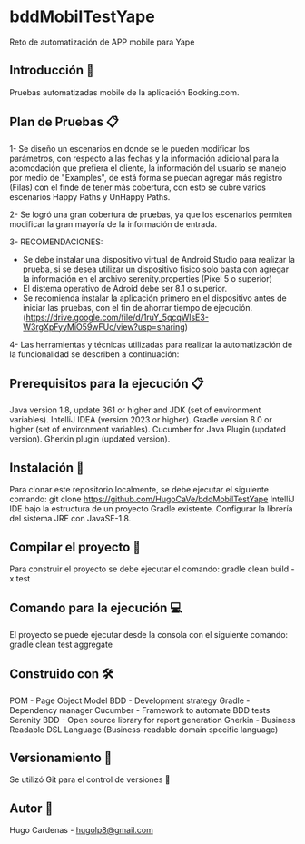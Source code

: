 # bddMobilTestYape
Reto de automatización de APP mobile para Yape

## Introducción 🚀

Pruebas automatizadas mobile de la aplicación Booking.com.

## Plan de Pruebas 📋
1- Se diseño un escenarios en donde se le pueden modificar los parámetros, con respecto a las fechas y la información adicional para la acomodación que prefiera el cliente, la información del usuario se manejo por medio de "Examples", de está forma se puedan agregar más registro (Filas) 
con el finde de tener más cobertura, con esto se cubre varios escenarios Happy Paths y UnHappy Paths.

2- Se logró una gran cobertura de pruebas, ya que los escenarios permiten modificar la gran mayoría de la información de entrada.

3- RECOMENDACIONES:
  - Se debe instalar una dispositivo virtual de Android Studio para realizar la prueba, si se desea utilizar un dispositivo fisico solo basta con agregar la información en el archivo serenity.properties (Pixel 5 o superior)
  - El distema operativo de Adroid debe ser 8.1 o superior.
  - Se recomienda instalar la aplicación primero en el dispositivo antes de iniciar las pruebas, con el fin de ahorrar tiempo de ejecución. (https://drive.google.com/file/d/1ruY_5qcqWlsE3-W3rgXpFyyMiO59wFUc/view?usp=sharing)

4- Las herramientas y técnicas utilizadas para realizar la automatización de la funcionalidad se describen a continuación:

## Prerequisitos para la ejecución 📋

Java version 1.8, update 361 or higher and JDK (set of environment variables).
IntelliJ IDEA (version 2023 or higher).
Gradle version 8.0 or higher (set of environment variables).
Cucumber for Java Plugin (updated version).
Gherkin plugin (updated version).

## Instalación 🔧

Para clonar este repositorio localmente, se debe ejecutar el siguiente comando: git clone https://github.com/HugoCaVe/bddMobilTestYape
IntelliJ IDE bajo la estructura de un proyecto Gradle existente.
Configurar la librería del sistema JRE con JavaSE-1.8.

## Compilar el proyecto 🔨

Para construir el proyecto se debe ejecutar el comando: gradle clean build -x test

## Comando para la ejecución 💻

El proyecto se puede ejecutar desde la consola con el siguiente comando: gradle clean test aggregate

## Construido con 🛠

POM - Page Object Model
BDD - Development strategy
Gradle - Dependency manager
Cucumber - Framework to automate BDD tests
Serenity BDD - Open source library for report generation
Gherkin - Business Readable DSL Language (Business-readable domain specific language)

## Versionamiento 📌

Se utilizó Git para el control de versiones 🔀

## Autor 👨

Hugo Cardenas - hugolp8@gmail.com

